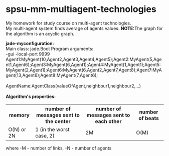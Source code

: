 # spsu-mm-multiagent-technologies
My homework for study course on multi-agent technologies.<br/>
My multi-agent system finds average of agents values.
<b>NOTE:</b>The graph for the algorithm is an acyclic graph.<br/>

<b>jade-myconfiguration:</b><br/>
Main class: jade.Boot
Program arguments:<br/>
-gui
-local-port
9999
Agent1:MyAgent(10,Agent2,Agent3,Agent4,Agent5);Agent2:MyAgent(5,Agent1,Agent6);Agent3:MyAgent(6,Agent1);Agent4:MyAgent(1,Agent1);Agent5:MyAgent(2,Agent1);Agent6:MyAgent(6,Agent2,Agent7,Agent8);Agent7:MyAgent(13,Agent6);Agent8:MyAgent(7,Agent6); <br/><br/>
AgentName:AgentClass(valueOfAgent,neighbour1,neighbour2,...)
<br/><br/>
<b>Algorithm's properties:</b><br/>
<table class="tg">
  <tr>
    <th class="tg-031e">memory<br></th>
    <th class="tg-031e">number of messages sent to the center</th>
    <th class="tg-031e">number of messages sent to each other</th>
    <th class="tg-031e">number of beats</th>
  </tr>
  <tr>
    <td class="tg-031e">O(N) or 2N<br></td>
    <td class="tg-031e">1 (in the worst case, 2)</td>
    <td class="tg-031e">2M</td>
    <td class="tg-031e">O(M)</td>
  </tr>
</table>
where 
	-M - number of links,
	-N - number of agents